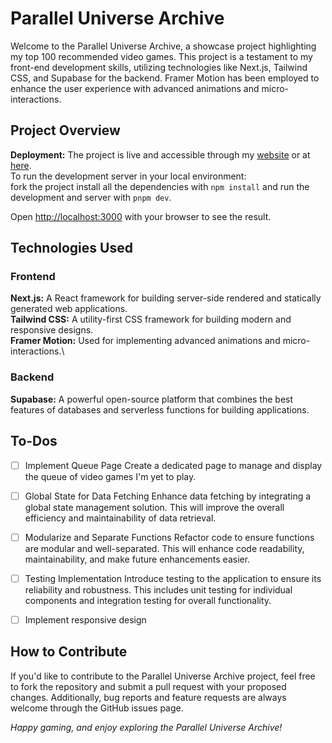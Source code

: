 # Parallel Universe Archive

Welcome to the Parallel Universe Archive, a showcase project highlighting my top 100 recommended video games. This project is a testament to my front-end development skills, utilizing technologies like Next.js, Tailwind CSS, and Supabase for the backend. Framer Motion has been employed to enhance the user experience with advanced animations and micro-interactions.

## Project Overview

**Deployment:**
The project is live and accessible through my [website](https://khoobkar.com/) or at [here](https://parallel-universe-archive.vercel.app/).\
To run the development server in your local environment:\
fork the project install all the dependencies with `npm install` and run the development and server with `pnpm dev`.

Open [http://localhost:3000](http://localhost:3000) with your browser to see the result.

## Technologies Used

### Frontend

**Next.js:** A React framework for building server-side rendered and statically generated web applications.\
**Tailwind CSS:** A utility-first CSS framework for building modern and responsive designs.\
**Framer Motion:** Used for implementing advanced animations and micro-interactions.\

### Backend

**Supabase:** A powerful open-source platform that combines the best features of databases and serverless functions for building applications.

## To-Dos

- [ ] Implement Queue Page
Create a dedicated page to manage and display the queue of video games I'm yet to play.

- [ ] Global State for Data Fetching
Enhance data fetching by integrating a global state management solution. This will improve the overall efficiency and maintainability of data retrieval.

- [ ] Modularize and Separate Functions
Refactor code to ensure functions are modular and well-separated. This will enhance code readability, maintainability, and make future enhancements easier.

- [ ] Testing Implementation
Introduce testing to the application to ensure its reliability and robustness. This includes unit testing for individual components and integration testing for overall functionality.

- [ ] Implement responsive design

## How to Contribute

If you'd like to contribute to the Parallel Universe Archive project, feel free to fork the repository and submit a pull request with your proposed changes. Additionally, bug reports and feature requests are always welcome through the GitHub issues page.

*Happy gaming, and enjoy exploring the Parallel Universe Archive!*
